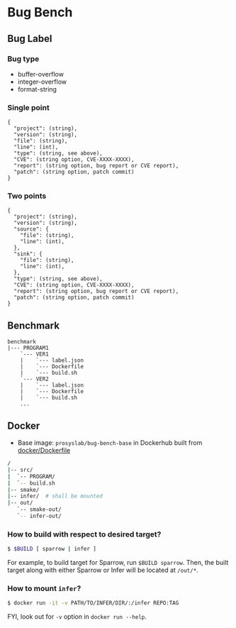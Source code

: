 # Bug Bench

## Bug Label
### Bug type
- buffer-overflow
- integer-overflow
- format-string
### Single point
```
{
  "project": (string),
  "version": (string),
  "file": (string),
  "line": (int),
  "type": (string, see above),
  "CVE": (string option, CVE-XXXX-XXXX),
  "report": (string option, bug report or CVE report),
  "patch": (string option, patch commit)
}
```
### Two points
```
{
  "project": (string),
  "version": (string),
  "source": {
    "file": (string),
    "line": (int),
  },
  "sink": {
    "file": (string),
    "line": (int),
  },
  "type": (string, see above),
  "CVE": (string option, CVE-XXXX-XXXX),
  "report": (string option, bug report or CVE report),
  "patch": (string option, patch commit)
}
```

## Benchmark
```
benchmark
|--- PROGRAM1
    `--- VER1
    |    `--- label.json
    |    `--- Dockerfile
    |    `--- build.sh
    `--- VER2
    |    `--- label.json
    |    `--- Dockerfile
    |    `--- build.sh
    ...
```

## Docker
- Base image: `prosyslab/bug-bench-base` in Dockerhub built from [docker/Dockerfile](docker/Dockerfile)
```sh
/
|-- src/
|  `-- PROGRAM/
|  `-- build.sh
|-- smake/
|-- infer/  # shall be mounted
|-- out/
   `-- smake-out/
   `-- infer-out/
```

### How to build with respect to desired target?

```sh
$ $BUILD [ sparrow | infer ]
```

For example, to build target for Sparrow, run `$BUILD sparrow`. Then, the built target along with either Sparrow or Infer will be located at `/out/*`.

### How to mount `infer`?

```sh
$ docker run -it -v PATH/TO/INFER/DIR/:/infer REPO:TAG
```

FYI, look out for `-v` option in `docker run --help`.
